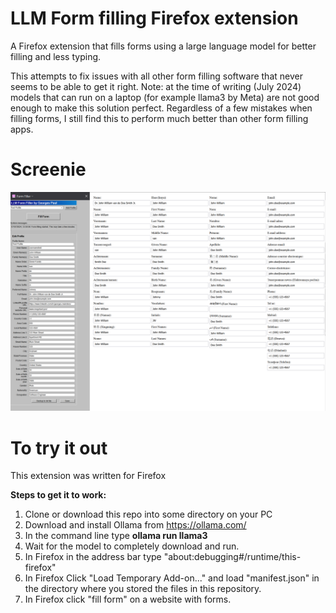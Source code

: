 # LLM Form filling Firefox extension
A Firefox extension that fills forms using a large language model for better filling and less typing. 

This attempts to fix issues with all other form filling software that never seems to be able to get it right. Note: at the time of writing (July 2024) models that can run on a laptop (for example llama3 by Meta) are not good enough to make this solution perfect. Regardless of a few mistakes when filling forms, I still find this to perform much better than other form filling apps. 

# Screenie
![f6d6ead3ea707654c30abbcd96ac2381.png](./f6d6ead3ea707654c30abbcd96ac2381.png)
# To try it out
This extension was written for Firefox

**Steps to get it to work:**
1. Clone or download this repo into some directory on your PC
2. Download and install Ollama from https://ollama.com/
3. In the command line type **ollama run llama3**
4. Wait for the model to completely download and run.
5. In Firefox in the address bar type "about:debugging#/runtime/this-firefox"
6. In Firefox Click "Load Temporary Add-on..." and load "manifest.json" in the directory where you stored the files in this repository.
7. In Firefox click "fill form" on a website with forms.
